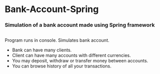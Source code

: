 # Bank-Account-Spring
### Simulation of a bank account made using Spring framework
##
Program runs in console. Simulates bank account.
- Bank can have many clients.
- Client can have many accounts with different currencies.
- You may deposit, withdraw or transfer money between accounts.
- You can browse history of all your transactions.
##

